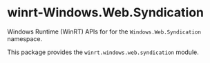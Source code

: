 <!-- warning: Please don't edit this file. It was automatically generated. -->

# winrt-Windows.Web.Syndication

Windows Runtime (WinRT) APIs for for the `Windows.Web.Syndication` namespace.

This package provides the `winrt.windows.web.syndication` module.
